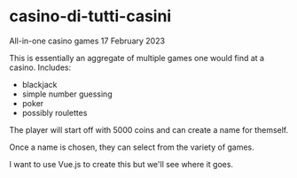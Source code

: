 # casino-di-tutti-casini
All-in-one casino games 17 February 2023

This is essentially an aggregate of multiple games one would find at a casino.
Includes:
- blackjack
- simple number guessing
- poker
- possibly roulettes

The player will start off with 5000 coins and can create a name for themself.

Once a name is chosen, they can select from the variety of games.

I want to use Vue.js to create this but we'll see where it goes.
